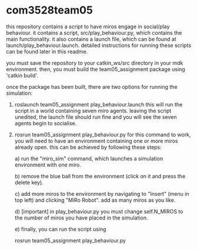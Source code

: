 # com3528team05


this repository contains a script to have miros engage in social/play
behaviour. it contains a script, src/play_behaviour.py, which contains the
main functionality. it also contains a launch file, which can be found at
launch/play_behaviour.launch. detailed instructions for running these
scripts can be found later in this readme.

you must save the repository to your catkin_ws/src directory in your mdk 
environment. then, you must build the team05_assignment package using 
'catkin build'.


once the package has been built, there are two options for running the 
simulation:

1. roslaunch team05_assignment play_behaviour.launch
   this will run the script in a world containing seven miro agents.
   leaving the script unedited, the launch file should run fine and
   you will see the seven agents begin to socialise.
   
2. rosrun team05_assignment play_behaviour.py
   for this command to work, you will need to have an environment
   containing one or more miros already open. this can be achieved
   by following these steps:
   
   a) run the "miro_sim" command, which launches a simulation environment
      with one miro.

   b) remove the blue ball from the environment (click on it and press the
      delete key).

   c) add more miros to the environment by navigating to "Insert" (menu in
      top left) and clicking "MiRo Robot". add as many miros as you like.

   d) [important] in play_behaviour.py you must change self.N_MIROS to the
      number of miros you have placed in the simulation.

   e) finally, you can run the script using

      rosrun team05_assignment play_behaviour.py
